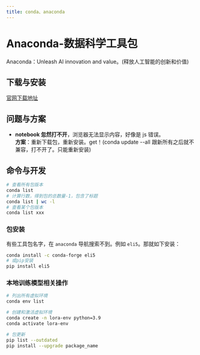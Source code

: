 ```yaml
---
title: conda、anaconda
---
```


# Anaconda-数据科学工具包

Anaconda：Unleash AI innovation and value。(释放人工智能的创新和价值)

## 下载与安装

[官网下载地址](https://www.anaconda.com/download)

## 问题与方案

- **notebook 忽然打不开**，浏览器无法显示内容，好像是 js 错误。  
  **方案**：重新下载包，重新安装。get！(conda update --all 跟新所有之后就不兼容，打不开了。只能重新安装)

## 命令与开发

```bash
# 查看所有包版本
conda list
# 计算行数，得到包的总数量-1，包含了标题
conda list | wc -l
# 查看某个包版本
conda list xxx
```

### 包安装

有些工具包名字，在 `anaconda` 导航搜索不到。例如 `eli5`。那就如下安装：

```bash
conda install -c conda-forge eli5
# 或pip安装
pip install eli5
```

### 本地训练模型相关操作

```bash
# 列出所有虚拟环境
conda env list

# 创建和激活虚拟环境
conda create -n lora-env python=3.9
conda activate lora-env

# 包更新
pip list --outdated
pip install --upgrade package_name
```
